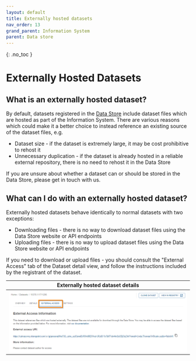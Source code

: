```yaml
---
layout: default
title: Externally hosted datasets
nav_order: 13
grand_parent: Information System
parent: Data store
---
```


{: .no_toc }

# Externally Hosted Datasets

## What is an externally hosted dataset?

By default, datasets registered in the [Data Store](./index) include dataset files which are hosted as part of the Information System. There are various reasons which could make it a better choice to instead reference an existing source of the dataset files, e.g.

-   Dataset size - if the dataset is extremely large, it may be cost prohibitive to rehost it
-   Unnecessary duplication - if the dataset is already hosted in a reliable external repository, there is no need to rehost it in the Data Store

If you are unsure about whether a dataset can or should be stored in the Data Store, please get in touch with us.

## What can I do with an externally hosted dataset?

Externally hosted datasets behave identically to normal datasets with two exceptions:

-   Downloading files - there is no way to download dataset files using the Data Store website or API endpoints
-   Uploading files - there is no way to upload dataset files using the Data Store website or API endpoints

If you need to download or upload files - you should consult the "External Access" tab of the Dataset detail view, and follow the instructions included by the registrant of the dataset.

|                             Externally hosted dataset details                              |
| :----------------------------------------------------------------------------------------: |
| <img src="../assets/images/data_store/externallyHosted.png" alt="drawing" width="800"/> |
